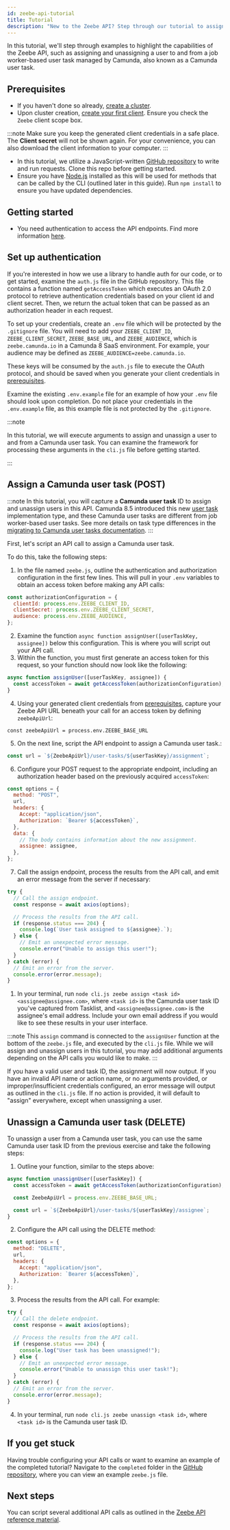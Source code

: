 ```yaml
---
id: zeebe-api-tutorial
title: Tutorial
description: "New to the Zeebe API? Step through our tutorial to assign and unassign a user to and from a Camunda user task."
---
```


In this tutorial, we'll step through examples to highlight the capabilities of the Zeebe API, such as assigning and unassigning a user to and from a job worker-based user task managed by Camunda, also known as a Camunda user task.

## Prerequisites

- If you haven't done so already, [create a cluster](/guides/create-cluster.md).
- Upon cluster creation, [create your first client](/guides/setup-client-connection-credentials.md). Ensure you check the `Zeebe` client scope box.

:::note
Make sure you keep the generated client credentials in a safe place. The **Client secret** will not be shown again. For your convenience, you can also download the client information to your computer.
:::

- In this tutorial, we utilize a JavaScript-written [GitHub repository](https://github.com/camunda/camunda-api-tutorials) to write and run requests. Clone this repo before getting started.
- Ensure you have [Node.js](https://nodejs.org/en/download) installed as this will be used for methods that can be called by the CLI (outlined later in this guide). Run `npm install` to ensure you have updated dependencies.

## Getting started

- You need authentication to access the API endpoints. Find more information [here](./zeebe-api-rest-authentication.md).

## Set up authentication

If you're interested in how we use a library to handle auth for our code, or to get started, examine the `auth.js` file in the GitHub repository. This file contains a function named `getAccessToken` which executes an OAuth 2.0 protocol to retrieve authentication credentials based on your client id and client secret. Then, we return the actual token that can be passed as an authorization header in each request.

To set up your credentials, create an `.env` file which will be protected by the `.gitignore` file. You will need to add your `ZEEBE_CLIENT_ID`, `ZEEBE_CLIENT_SECRET`, `ZEEBE_BASE_URL`, and `ZEEBE_AUDIENCE`, which is `zeebe.camunda.io` in a Camunda 8 SaaS environment. For example, your audience may be defined as `ZEEBE_AUDIENCE=zeebe.camunda.io`.

These keys will be consumed by the `auth.js` file to execute the OAuth protocol, and should be saved when you generate your client credentials in [prerequisites](#prerequisites).

Examine the existing `.env.example` file for an example of how your `.env` file should look upon completion. Do not place your credentials in the `.env.example` file, as this example file is not protected by the `.gitignore`.

:::note

In this tutorial, we will execute arguments to assign and unassign a user to and from a Camunda user task. You can examine the framework for processing these arguments in the `cli.js` file before getting started.

:::

## Assign a Camunda user task (POST)

:::note
In this tutorial, you will capture a **Camunda user task** ID to assign and unassign users in this API. Camunda 8.5 introduced this new [user task](/components/modeler/bpmn/user-tasks/user-tasks.md) implementation type, and these Camunda user tasks are different from job worker-based user tasks. See more details on task type differences in the [migrating to Camunda user tasks documentation](/apis-tools/migration-manuals/migrate-to-camunda-user-tasks.md#task-type-differences).
:::

First, let's script an API call to assign a Camunda user task.

To do this, take the following steps:

1. In the file named `zeebe.js`, outline the authentication and authorization configuration in the first few lines. This will pull in your `.env` variables to obtain an access token before making any API calls:

```javascript
const authorizationConfiguration = {
  clientId: process.env.ZEEBE_CLIENT_ID,
  clientSecret: process.env.ZEEBE_CLIENT_SECRET,
  audience: process.env.ZEEBE_AUDIENCE,
};
```

2. Examine the function `async function assignUser([userTaskKey, assignee])` below this configuration. This is where you will script out your API call.
3. Within the function, you must first generate an access token for this request, so your function should now look like the following:

```javascript
async function assignUser([userTaskKey, assignee]) {
  const accessToken = await getAccessToken(authorizationConfiguration);
}
```

4. Using your generated client credentials from [prerequisites](#prerequisites), capture your Zeebe API URL beneath your call for an access token by defining `zeebeApiUrl`:

`const zeebeApiUrl = process.env.ZEEBE_BASE_URL`

5. On the next line, script the API endpoint to assign a Camunda user task.:

```javascript
const url = `${ZeebeApiUrl}/user-tasks/${userTaskKey}/assignment`;
```

6. Configure your POST request to the appropriate endpoint, including an authorization header based on the previously acquired `accessToken`:

```javascript
const options = {
  method: "POST",
  url,
  headers: {
    Accept: "application/json",
    Authorization: `Bearer ${accessToken}`,
  },
  data: {
    // The body contains information about the new assignment.
    assignee: assignee,
  },
};
```

7. Call the assign endpoint, process the results from the API call, and emit an error message from the server if necessary:

```javascript
try {
  // Call the assign endpoint.
  const response = await axios(options);

  // Process the results from the API call.
  if (response.status === 204) {
    console.log(`User task assigned to ${assignee}.`);
  } else {
    // Emit an unexpected error message.
    console.error("Unable to assign this user!");
  }
} catch (error) {
  // Emit an error from the server.
  console.error(error.message);
}
```

1. In your terminal, run `node cli.js zeebe assign <task id> <assignee@assignee.com>`, where `<task id>` is the Camunda user task ID you've captured from Tasklist, and `<assignee@assignee.com>` is the assignee's email address. Include your own email address if you would like to see these results in your user interface.

:::note
This `assign` command is connected to the `assignUser` function at the bottom of the `zeebe.js` file, and executed by the `cli.js` file. While we will assign and unassign users in this tutorial, you may add additional arguments depending on the API calls you would like to make.
:::

If you have a valid user and task ID, the assignment will now output. If you have an invalid API name or action name, or no arguments provided, or improper/insufficient credentials configured, an error message will output as outlined in the `cli.js` file. If no action is provided, it will default to "assign" everywhere, except when unassigning a user.

## Unassign a Camunda user task (DELETE)

To unassign a user from a Camunda user task, you can use the same Camunda user task ID from the previous exercise and take the following steps:

1. Outline your function, similar to the steps above:

```javascript
async function unassignUser([userTaskKey]) {
  const accessToken = await getAccessToken(authorizationConfiguration);

  const ZeebeApiUrl = process.env.ZEEBE_BASE_URL;

  const url = `${ZeebeApiUrl}/user-tasks/${userTaskKey}/assignee`;
}
```

2. Configure the API call using the DELETE method:

```javascript
const options = {
  method: "DELETE",
  url,
  headers: {
    Accept: "application/json",
    Authorization: `Bearer ${accessToken}`,
  },
};
```

3. Process the results from the API call. For example:

```javascript
try {
  // Call the delete endpoint.
  const response = await axios(options);

  // Process the results from the API call.
  if (response.status === 204) {
    console.log("User task has been unassigned!");
  } else {
    // Emit an unexpected error message.
    console.error("Unable to unassign this user task!");
  }
} catch (error) {
  // Emit an error from the server.
  console.error(error.message);
}
```

4. In your terminal, run `node cli.js zeebe unassign <task id>`, where `<task id>` is the Camunda user task ID.

## If you get stuck

Having trouble configuring your API calls or want to examine an example of the completed tutorial? Navigate to the `completed` folder in the [GitHub repository](https://github.com/camunda/camunda-api-tutorials/tree/main/completed), where you can view an example `zeebe.js` file.

## Next steps

You can script several additional API calls as outlined in the [Zeebe API reference material](./zeebe-api-rest-overview.md).
